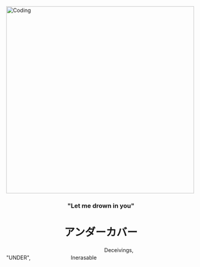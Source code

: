　  　　  　   　  　　  　   　  　　   <img align="center" alt="Coding" width="500" src="https://media1.tenor.com/m/NdrqGNRlQA4AAAAC/till-ivan.gif">
<h3 align="center">"Let me drown in you"</h3>
<h1 align="center">アンダーカバー</h1>
⠀⠀⠀⠀⠀⠀⠀⠀⠀⠀　⠀⠀⠀⠀　　⠀⠀⠀　⠀⠀⠀Deceivings,⠀⠀　⠀⠀　　⠀⠀ "UNDER",⠀⠀　⠀⠀　　⠀⠀ Inerasable

